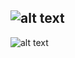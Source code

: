 ![alt text](https://github.com/ClubScientifiqueENSAMarrakech/Formation-Arduino/blob/master/TP/FeuRouge/FeuRouge.png "Feu Rouge")
---
![alt text](https://github.com/ClubScientifiqueENSAMarrakech/Formation-Arduino/blob/master/TP/FeuRouge/FeuRouge_2.png "Circuit Feu Rouge")
